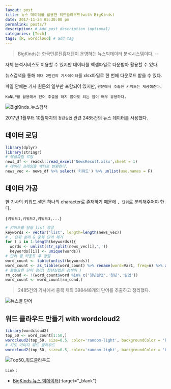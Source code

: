 ```yaml
---
layout: post
title: 뉴스 데이터를 활용한 워드클라우드(with BigKinds)
date: 2017-11-24 05:30:00 pm
permalink: posts/7
description: # Add post description (optional)
categories: [Tech]
tags: [R, wordcloud] # add tag
---
```


> BigKinds는 한국언론진흥재단이 운영하는 뉴스빅데이터 분석시스템이다. --  

자체 분석서비스도 이용할 수 있지만 데이터를 엑셀파일로 다운받아 활용할 수 있다.

뉴스검색을 통해 `최대 2만건의 기사데이터`를 xlsx파일로 한 번에 다운로드 받을 수 있다.

파일 안에는 기사 원문의 일부만 포함되어 있지만, `원문에서 추출한 키워드는 제공해준다.`

`KoNLP를 활용해서 단어 추출을 하지 않아도 되는 점이 매우 유용하다.`

![BigKinds_뉴스검색]({{site.baseurl}}/assets/img/bigkinds.png)

2017년 1월부터 10월까지의 `청년실업` 관련 2485건의 뉴스 데이터를 사용했다.

## 데이터 로딩

``` r
library(dplyr)
library(stringr)
# 엑셀파일 로딩
news_df <- readxl::read_excel('NewsResult.xlsx',sheet = 1)
# 데이터 프레임을 벡터로 변환한다.
news_vec <- news_df %>% select('키워드') %>% unlist(use.names = F)
```

## 데이터 가공

한 기사의 키워드 셀은 하나의 character로 존재하기 때문에 `, 단위`로 분리해주어야 한다.

`{키워드1,키워드2,키워드3,...}`

``` r
# 키워드를 담을 list 생성
keywords <- vector('list', length=length(news_vec))
# , 단위 분리 & 중복 단어 제거
for ( i in 1:length(keywords)){
  words <- unlist(str_split(news_vec[i],','))
  keywords[[i]] <- unique(words)}
# 단어 별 카운트 후 정렬
word_count <- table(unlist(keywords))
word_count <- as_tibble(word_count) %>% rename(word=Var1, freq=n) %>% arrange(desc(freq))
# 불필요한 단어 정리( 청년실업은 검색어 )
rm_cond <- !(word_count$word %in% c('청년실업','청년','실업'))
word_count <- word_count[rm_cond,]
```
> 2485건의 기사에서 중복 제외 398448개의 단어를 추출하고 정리했다.

![뉴스별 단어]({{site.baseurl}}/assets/img/r/word_count.png)

## 워드 클라우드 만들기 with wordcloud2

``` r
library(wordcloud2)
top_50 <- word_count[1:50,]
wordcloud2(top_50, size=0.5, color='random-light', backgroundColor = 'black')
# 지도 이미지 워드 클라우드
wordcloud2(top_50, size=0.5, color='random-light', backgroundColor = 'black', figPath = 'korea.png')
```

![Top50_워드클라우드]({{site.baseurl}}/assets/img/r/news_wordcloud.jpg)

`Link` :

* [BigKinds 뉴스 빅데이터](https://www.kinds.or.kr/){:target="_blank"}